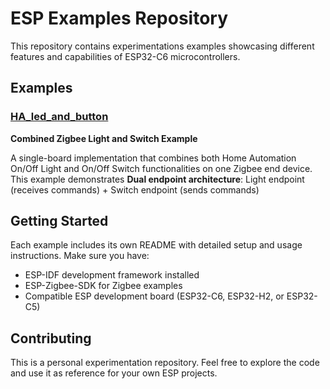 # ESP Examples Repository

This repository contains experimentations examples showcasing different features and capabilities of ESP32-C6 microcontrollers.

## Examples

### [HA_led_and_button](./HA_led_and_button/)
**Combined Zigbee Light and Switch Example**

A single-board implementation that combines both Home Automation On/Off Light and On/Off Switch functionalities on one Zigbee end device. This example demonstrates **Dual endpoint architecture**: Light endpoint (receives commands) + Switch endpoint (sends commands)

## Getting Started

Each example includes its own README with detailed setup and usage instructions. Make sure you have:

- ESP-IDF development framework installed
- ESP-Zigbee-SDK for Zigbee examples
- Compatible ESP development board (ESP32-C6, ESP32-H2, or ESP32-C5)

## Contributing

This is a personal experimentation repository. Feel free to explore the code and use it as reference for your own ESP projects.

